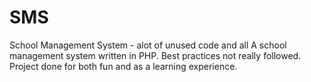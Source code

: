 # SMS
School Management System - alot of unused code and all
A school management system written in PHP.
Best practices not really followed.
Project done for both fun and as a learning experience.

